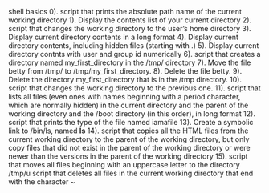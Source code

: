 shell basics  0). script that prints the absolute path name of the current working directory
1). Display the contents list of your current directory
2). script that changes the working directory to the user’s home directory
3). Display current directory contents in a long format
4). Display current directory contents, including hidden files (starting with .)
5). Display current directory contnts with user and group id numerically
6). script that creates a directory named my_first_directory in the /tmp/ directory
7). Move the file betty from /tmp/ to /tmp/my_first_directory.
8). Delete the file betty.
9). Delete the directory my_first_directory that is in the /tmp directory.
10). script that changes the working directory to the previous one.
11). script that lists all files (even ones with names beginning with a period character, which are normally hidden) in the current directory and the parent of the working directory and the /boot directory (in this order), in long format
12). script that prints the type of the file named iamafile
13). Create a symbolic link to /bin/ls, named __ls__
14). script that copies all the HTML files from the current working directory to the parent of the working directory, but only copy files that did not exist in the parent of the working directory or were newer than the versions in the parent of the working directory
15).  script that moves all files beginning with an uppercase letter to the directory /tmp/u
script that deletes all files in the current working directory that end with the character ~
